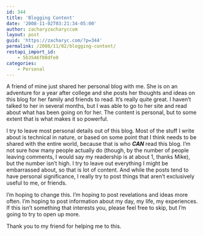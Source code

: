 ```yaml
---
id: 344
title: 'Blogging Content'
date: '2008-11-02T03:21:34-05:00'
author: zacharyzacharyccom
layout: post
guid: 'https://zacharyc.com/?p=344'
permalink: /2008/11/02/blogging-content/
restapi_import_id:
    - 5b3546f08dfe0
categories:
    - Personal
---
```


A friend of mine just shared her personal blog with me. She is on an adventure for a year after college and she posts her thoughts and ideas on this blog for her family and friends to read. It’s really quite great. I haven’t talked to her in several months, but I was able to go to her site and read about what has been going on for her. The content is personal, but to some extent that is what makes it so powerful.

I try to leave most personal details out of this blog. Most of the stuff I write about is technical in nature, or based on some point that I think needs to be shared with the entire world, because that is who ***CAN*** read this blog. I’m not sure how many people actually do (though, by the number of people leaving comments, I would say my readership is at about 1, thanks Mike), but the number isn’t high. I try to leave out everything I might be embarrassed about, so that is lot of content. And while the posts tend to have personal significance, I really try to post things that aren’t exclusively useful to me, or friends.

I’m hoping to change this. I’m hoping to post revelations and ideas more often. I’m hoping to post information about my day, my life, my experiences. If this isn’t something that interests you, please feel free to skip, but I’m going to try to open up more.

Thank you to my friend for helping me to this.